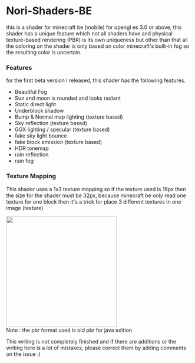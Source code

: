 # Nori-Shaders-BE
this is a shader for minecraft be (mobile) for opengl es 3.0 or above, this shader has a unique feature which not all shaders have and physical texture-based rendering (PBR) is its own uniqueness but other than that all the coloring on the shader is only based on color minecraft's built-in fog so the resulting color is uncertain.

### Features
for the first beta version I released, this shader has the following features.
- Beautiful Fog
- Sun and moon is rounded and looks radiant
- Static direct light
- Underblock shadow
- Bump & Normal map lighting (texture based)
- Sky reflection (texture based)
- GGX lighting / specular (texture based)
- fake sky light bounce
- fake block emission (texture based)
- HDR tonemap
- rain reflection
- rain fog

### Texture Mapping
This shader uses a 1x3 texture mapping so if the texture used is 16px then the size for the shader must be 32px, because minecraft be only read one texture for one block then it's a trick for place 3 different textures in one image (texture)

<img src="https://github.com/Mcbamboo/mbabo_asset/blob/2679374b2cec2a74d84bd7a0b8bdc7444937aade/nori%20asset/mapping.png" width="300" height="300"><br>
Note : the pbr format used is old pbr for java edition

This writing is not completely finished and if there are additions or the writing here is a lot of mistakes, please correct them by adding comments on the issue :)
